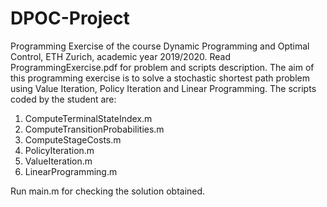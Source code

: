 # DPOC-Project
Programming Exercise of the course Dynamic Programming and Optimal Control, ETH Zurich, academic year 2019/2020. Read ProgrammingExercise.pdf for problem and scripts description. The aim of this programming exercise is to solve a stochastic shortest path problem using Value Iteration, Policy Iteration and Linear Programming. The scripts coded by the student are:

1. ComputeTerminalStateIndex.m
2. ComputeTransitionProbabilities.m
3. ComputeStageCosts.m
4. PolicyIteration.m
5. ValueIteration.m
6. LinearProgramming.m

Run main.m for checking the solution obtained.
